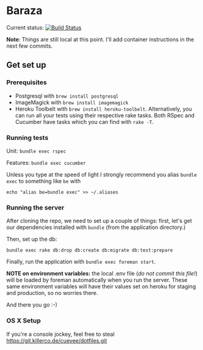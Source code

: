 # Baraza

Current status: [![Build Status](https://snap-ci.com/Z3XXANONKIklTpFY0rIbTOFjSiyOD3KyWifmzqJEQu0/build_image)](https://snap-ci.com/cuevee/baraza/branch/master)

**Note**: Things are still local at this point. I'll add container instructions
in the next few commits.

## Get set up

### Prerequisites

- Postgresql with `brew install postgresql`
- ImageMagick with `brew install imagemagick`
- Heroku Toolbelt with `brew install heroku-toolbelt`. Alternatively, you can run all your tests using their respective rake tasks. Both RSpec and Cucumber have tasks which you can find with `rake -T`.

### Running tests

Unit: `bundle exec rspec`

Features: `bundle exec cucumber`

Unless you type at the speed of light I strongly recommend you alias `bundle exec` to something like `be` with

    echo "alias be=bundle exec" >> ~/.aliases

### Running the server

After cloning the repo, we need to set up a couple of things: first, let's get our dependencies installed with `bundle` (from the application directory.)

Then, set up the db:

    bundle exec rake db:drop db:create db:migrate db:test:prepare

Finally, run the application with `bundle exec foreman start`.

**NOTE on environment variables:** the local .env file (*do not commit this file!*) will be loaded by foreman automatically when you run the server. These same environment variables will have their values set on heroku for staging and production, so no worries there.

And there you go :-)

### OS X Setup

If you're a console jockey, feel free to steal https://git.killerco.de/cuevee/dotfiles.git
